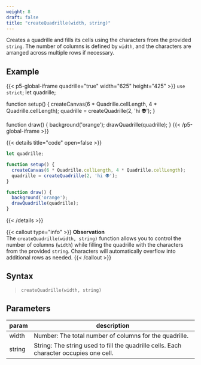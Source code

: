 ```yaml
---
weight: 8
draft: false
title: "createQuadrille(width, string)"
---
```


Creates a quadrille and fills its cells using the characters from the provided `string`. The number of columns is defined by `width`, and the characters are arranged across multiple rows if necessary.

## Example

{{< p5-global-iframe quadrille="true" width="625" height="425" >}}
`use strict`;
let quadrille;

function setup() {
  createCanvas(6 * Quadrille.cellLength, 4 * Quadrille.cellLength);
  quadrille = createQuadrille(2, 'hi 👽');
}

function draw() {
  background('orange');
  drawQuadrille(quadrille);
}
{{< /p5-global-iframe >}}

{{< details title="code" open=false >}}
```js
let quadrille;

function setup() {
  createCanvas(6 * Quadrille.cellLength, 4 * Quadrille.cellLength);
  quadrille = createQuadrille(2, 'hi 👽');
}

function draw() {
  background('orange');
  drawQuadrille(quadrille);
}
```
{{< /details >}}

{{< callout type="info" >}}
**Observation**\
The `createQuadrille(width, string)` function allows you to control the number of columns (`width`) while filling the quadrille with the characters from the provided `string`. Characters will automatically overflow into additional rows as needed.
{{< /callout >}}

## Syntax

> `createQuadrille(width, string)`

## Parameters

| param  | description                                                    |
|--------|----------------------------------------------------------------|
| width  | Number: The total number of columns for the quadrille.          |
| string | String: The string used to fill the quadrille cells. Each character occupies one cell. |
